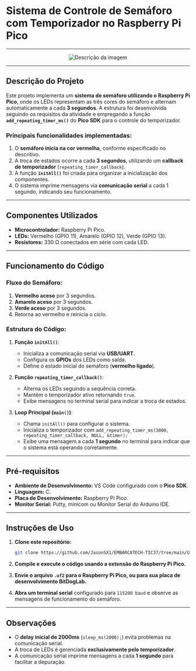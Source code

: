 # Sistema de Controle de Semáforo com Temporizador no Raspberry Pi Pico

---

<div align="center">
  <img src="https://github.com/user-attachments/assets/fa0bd604-8666-42d5-b1bf-a8696ccf7b4d" alt="Descrição da imagem">
</div>

---

## Descrição do Projeto

Este projeto implementa um **sistema de semáforo utilizando o Raspberry Pi Pico**, onde os LEDs representam as três cores do semáforo e alternam automaticamente a cada **3 segundos**. A estrutura foi desenvolvida seguindo os requisitos da atividade e empregando a função **`add_repeating_timer_ms()`** do **Pico SDK** para o controle do temporizador.

### **Principais funcionalidades implementadas:**

1. O **semáforo inicia na cor vermelha**, conforme especificado no descritivo.
2. A troca de estados ocorre a cada **3 segundos**, utilizando um **callback de temporizador** (`repeating_timer_callback`).
3. A função **`initAll()`** foi criada para organizar a inicialização dos componentes.
4. O sistema imprime mensagens via **comunicação serial** a cada 1 segundo, indicando seu funcionamento.

---

## Componentes Utilizados

- **Microcontrolador:** Raspberry Pi Pico.
- **LEDs:** Vermelho (GPIO 11), Amarelo (GPIO 12), Verde (GPIO 13).
- **Resistores:** 330 Ω conectados em série com cada LED.

---

## Funcionamento do Código

### **Fluxo do Semáforo:**
1. **Vermelho aceso** por 3 segundos.
2. **Amarelo aceso** por 3 segundos.
3. **Verde aceso** por 3 segundos.
4. Retorna ao vermelho e reinicia o ciclo.

### **Estrutura do Código:**

1. **Função `initAll()`**:
   - Inicializa a comunicação serial via **USB/UART**.
   - Configura os **GPIOs** dos LEDs como saída.
   - Define o estado inicial do semáforo (**vermelho ligado**).

2. **Função `repeating_timer_callback()`**:
   - Alterna os LEDs seguindo a sequência correta.
   - Mantém o temporizador ativo retornando `true`.
   - Exibe mensagens no terminal serial para indicar a troca de estados.

3. **Loop Principal (`main()`)**:
   - Chama `initAll()` para configurar o sistema.
   - Inicializa o temporizador com `add_repeating_timer_ms(3000, repeating_timer_callback, NULL, &timer);`
   - Exibe uma mensagem a cada **1 segundo** no terminal para indicar que o sistema está operando corretamente.

---

## Pré-requisitos

- **Ambiente de Desenvolvimento:** VS Code configurado com o **Pico SDK**.
- **Linguagem:** C.
- **Placa de Desenvolvimento:** Raspberry Pi Pico.
- **Monitor Serial:** Putty, minicom ou Monitor Serial do Arduino IDE.

---

## Instruções de Uso

1. **Clone este repositório:**
   ```bash
   git clone https://github.com/JasonSX1/EMBARCATECH-TIC37/tree/main/U4-T5-ClockTemp-Ativ1
   ```

2. **Compile e execute o código usando a extensão do Raspberry Pi Pico.**

3. **Envie o arquivo `.uf2` para o Raspberry Pi Pico, ou para sua placa de desenvolvimento BitDogLab.**

4. **Abra um terminal serial** configurado para `115200 baud` e observe as mensagens de funcionamento do semáforo.

---

## Observações

- O **delay inicial de 2000ms** (`sleep_ms(2000);`) evita problemas na comunicação serial.
- A troca de LEDs é gerenciada **exclusivamente pelo temporizador**.
- A comunicação serial imprime mensagens a cada **1 segundo** para facilitar a depuração.
